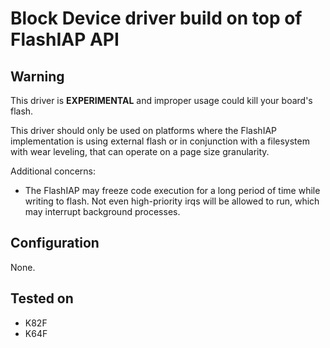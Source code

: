 # Block Device driver build on top of FlashIAP API

## Warning 
This driver is **EXPERIMENTAL** and improper usage could kill your board's flash.

This driver should only be used on platforms where the FlashIAP implementation is using external flash or in conjunction with a filesystem with wear leveling, that can operate on a page size granularity.

Additional concerns:
- The FlashIAP may freeze code execution for a long period of time while writing to flash. Not even high-priority irqs will be allowed to run, which may interrupt background processes.


## Configuration
None.

## Tested on

* K82F
* K64F
